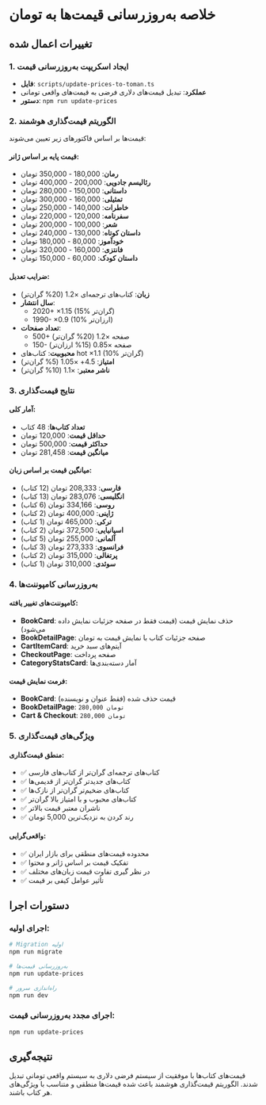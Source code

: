 # خلاصه به‌روزرسانی قیمت‌ها به تومان

## تغییرات اعمال شده

### 1. ایجاد اسکریپت به‌روزرسانی قیمت
- **فایل**: `scripts/update-prices-to-toman.ts`
- **عملکرد**: تبدیل قیمت‌های دلاری فرضی به قیمت‌های واقعی تومانی
- **دستور**: `npm run update-prices`

### 2. الگوریتم قیمت‌گذاری هوشمند
قیمت‌ها بر اساس فاکتورهای زیر تعیین می‌شوند:

#### قیمت پایه بر اساس ژانر:
- **رمان**: 180,000 - 350,000 تومان
- **رئالیسم جادویی**: 200,000 - 400,000 تومان  
- **داستانی**: 150,000 - 280,000 تومان
- **تمثیلی**: 160,000 - 300,000 تومان
- **خاطرات**: 140,000 - 250,000 تومان
- **سفرنامه**: 120,000 - 220,000 تومان
- **شعر**: 100,000 - 200,000 تومان
- **داستان کوتاه**: 130,000 - 240,000 تومان
- **خودآموز**: 80,000 - 180,000 تومان
- **فانتزی**: 160,000 - 320,000 تومان
- **داستان کودک**: 60,000 - 150,000 تومان

#### ضرایب تعدیل:
- **زبان**: کتاب‌های ترجمه‌ای ×1.2 (20% گران‌تر)
- **سال انتشار**: 
  - 2020+ ×1.15 (15% گران‌تر)
  - 1990- ×0.9 (10% ارزان‌تر)
- **تعداد صفحات**:
  - 500+ صفحه ×1.2 (20% گران‌تر)
  - 150- صفحه ×0.85 (15% ارزان‌تر)
- **محبوبیت**: کتاب‌های hot ×1.1 (10% گران‌تر)
- **امتیاز**: 4.5+ ×1.05 (5% گران‌تر)
- **ناشر معتبر**: ×1.1 (10% گران‌تر)

### 3. نتایج قیمت‌گذاری

#### آمار کلی:
- **تعداد کتاب‌ها**: 48 کتاب
- **حداقل قیمت**: 120,000 تومان
- **حداکثر قیمت**: 500,000 تومان  
- **میانگین قیمت**: 281,458 تومان

#### میانگین قیمت بر اساس زبان:
- **فارسی**: 208,333 تومان (12 کتاب)
- **انگلیسی**: 283,076 تومان (13 کتاب)
- **روسی**: 334,166 تومان (6 کتاب)
- **ژاپنی**: 400,000 تومان (2 کتاب)
- **ترکی**: 465,000 تومان (1 کتاب)
- **اسپانیایی**: 372,500 تومان (2 کتاب)
- **آلمانی**: 255,000 تومان (5 کتاب)
- **فرانسوی**: 273,333 تومان (3 کتاب)
- **پرتغالی**: 315,000 تومان (2 کتاب)
- **سوئدی**: 310,000 تومان (1 کتاب)

### 4. به‌روزرسانی کامپوننت‌ها

#### کامپوننت‌های تغییر یافته:
- **BookCard**: حذف نمایش قیمت (قیمت فقط در صفحه جزئیات نمایش داده می‌شود)
- **BookDetailPage**: صفحه جزئیات کتاب با نمایش قیمت به تومان
- **CartItemCard**: آیتم‌های سبد خرید
- **CheckoutPage**: صفحه پرداخت
- **CategoryStatsCard**: آمار دسته‌بندی‌ها

#### فرمت نمایش قیمت:
- **BookCard**: قیمت حذف شده (فقط عنوان و نویسنده)
- **BookDetailPage**: `280,000 تومان`
- **Cart & Checkout**: `280,000 تومان`

### 5. ویژگی‌های قیمت‌گذاری

#### منطق قیمت‌گذاری:
- ✅ کتاب‌های ترجمه‌ای گران‌تر از کتاب‌های فارسی
- ✅ کتاب‌های جدیدتر گران‌تر از قدیمی‌ها
- ✅ کتاب‌های ضخیم‌تر گران‌تر از نازک‌ها
- ✅ کتاب‌های محبوب و با امتیاز بالا گران‌تر
- ✅ ناشران معتبر قیمت بالاتر
- ✅ رند کردن به نزدیک‌ترین 5,000 تومان

#### واقعی‌گرایی:
- ✅ محدوده قیمت‌های منطقی برای بازار ایران
- ✅ تفکیک قیمت بر اساس ژانر و محتوا
- ✅ در نظر گیری تفاوت قیمت زبان‌های مختلف
- ✅ تأثیر عوامل کیفی بر قیمت

## دستورات اجرا

### اجرای اولیه:
```bash
# Migration اولیه
npm run migrate

# به‌روزرسانی قیمت‌ها
npm run update-prices

# راه‌اندازی سرور
npm run dev
```

### اجرای مجدد به‌روزرسانی قیمت:
```bash
npm run update-prices
```

## نتیجه‌گیری

قیمت‌های کتاب‌ها با موفقیت از سیستم فرضی دلاری به سیستم واقعی تومانی تبدیل شدند. الگوریتم قیمت‌گذاری هوشمند باعث شده قیمت‌ها منطقی و متناسب با ویژگی‌های هر کتاب باشند. 